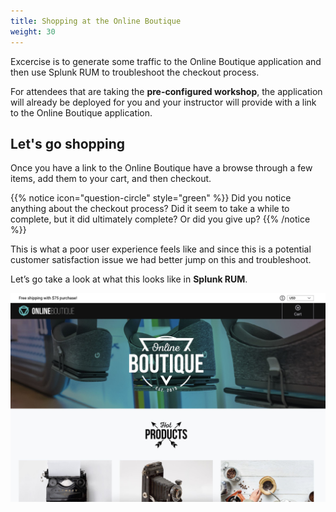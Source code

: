 ```yaml
---
title: Shopping at the Online Boutique
weight: 30
---
```


Excercise is to generate some traffic to the Online Boutique application and then use Splunk RUM to troubleshoot the checkout process.

For attendees that are taking the **pre-configured workshop**, the application will already be deployed for you and your instructor will provide with a link to the Online Boutique application.

## Let's go shopping

Once you have a link to the Online Boutique have a browse through a few items, add them to your cart, and then checkout.

{{% notice icon="question-circle" style="green" %}}
Did you notice anything about the checkout process? Did it seem to take a while to complete, but it did ultimately complete? Or did you give up?
{{% /notice %}}

This is what a poor user experience feels like and since this is a potential customer satisfaction issue we had better jump on this and troubleshoot.

Let’s go take a look at what this looks like in **Splunk RUM**.

![Online retail site with large hero image](../images/shop.jpg)
